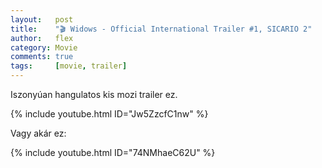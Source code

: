 ```yaml
---
layout:   post
title:    "🎬 Widows - Official International Trailer #1, SICARIO 2"
author:   flex
category: Movie
comments: true
tags:     [movie, trailer]
---
```


Iszonyúan hangulatos kis mozi trailer ez.

<!-- break -->

<div class="overridemaxwidthboth">
	{% include youtube.html ID="Jw5ZzcfC1nw" %}
</div>

Vagy akár ez:

<div class="overridemaxwidthboth">
	{% include youtube.html ID="74NMhaeC62U" %}
</div>